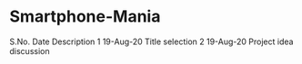 # Smartphone-Mania

S.No.	    Date	        Description
  1	    19-Aug-20	  Title selection 
  2	    19-Aug-20	  Project idea discussion
